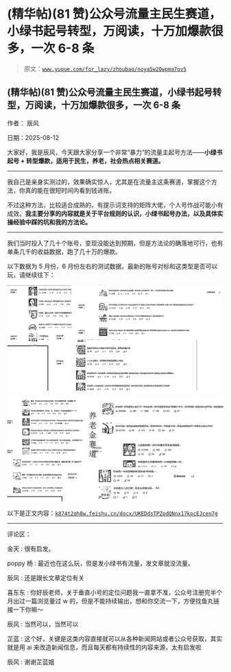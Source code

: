 # (精华帖)(81 赞)公众号流量主民生赛道，小绿书起号转型，万阅读，十万加爆款很多，一次 6-8 条

> 原文：[`www.yuque.com/for_lazy/zhoubao/noya5w20wpma7ov5`](https://www.yuque.com/for_lazy/zhoubao/noya5w20wpma7ov5)

## (精华帖)(81 赞)公众号流量主民生赛道，小绿书起号转型，万阅读，十万加爆款很多，一次 6-8 条

作者： 辰风

日期：2025-08-12

大家好，我是辰风，今天跟大家分享一个非常“暴力”的流量主起号方法——**小绿书起号 + 转型爆款，适用于民生，养老，社会热点相关赛道。**

**  **

我自己是亲身实测过的，效果确实惊人，尤其是在流量主这条赛道，掌握这个方法，你真的能在很短时间内看到钱进账。

不过这种方法，比较适合成熟的，有提示词支持的矩阵大佬，个人号作战可能小有成效。**我主要分享的内容就是关于平台规则的认识，小绿书起号办法，以及具体实操经验中踩的坑和我的方法论。**

**  **

我们当时投入了几十个账号，变现没能达到预期，但是方法论的确落地可行，也有单条几千的收益数据，跑了几十万的爆款。

以下数据为 5 月份，6 月份左右的测试数据，最新的账号对标和这类型是否可以玩，请继续往下：

![](img/dec4d2c42b6d2dd944d9df7e6eb49b61.png "None")

![](img/b2c5f98d2cefac42cf43781dbcb73db5.png "None")

以下是正文内容：[`k874t2qh8w.feishu.cn/docx/UKEDdsTPZodQNnx17kpcEJcen7g`](https://k874t2qh8w.feishu.cn/docx/UKEDdsTPZodQNnx17kpcEJcen7g)

* * *

评论区：

金天 : 很有启发。

poppy 杨 : 最近也在这么玩，但是发小绿书有流量，发文章就没流量。

辰风 : 还是跟长文章定位有关

喜东东 : 你好辰老师，关于垂直小号的定位问题我一直拿不准，公众号注册完半个月出过一篇浏览量过 w 的，但是不能持续输出，想和你交流一下，方便找鱼丸链接一下你嘛～

辰风 : 当然可以，当然可以

芷蓝 : 这个好，关键是这类内容直接就可以从各种新闻网站或者公众号获取，其实就是用 ai 来改造新闻信息，而且每天都有持续性的内容来源，太有启发啦

辰风 : 谢谢芷蓝姐